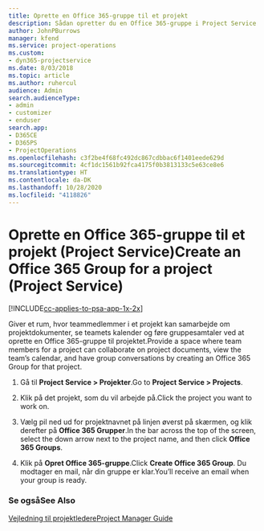 ```yaml
---
title: Oprette en Office 365-gruppe til et projekt
description: Sådan opretter du en Office 365-gruppe i Project Service
author: JohnPBurrows
manager: kfend
ms.service: project-operations
ms.custom:
- dyn365-projectservice
ms.date: 8/03/2018
ms.topic: article
ms.author: ruhercul
audience: Admin
search.audienceType:
- admin
- customizer
- enduser
search.app:
- D365CE
- D365PS
- ProjectOperations
ms.openlocfilehash: c3f2be4f68fc492dc867cdbbac6f1401eede629d
ms.sourcegitcommit: 4cf1dc1561b92fca4175f0b3813133c5e63ce8e6
ms.translationtype: HT
ms.contentlocale: da-DK
ms.lasthandoff: 10/28/2020
ms.locfileid: "4118826"
---
```

# <a name="create-an-office-365-group-for-a-project-project-service"></a><span data-ttu-id="85141-103">Oprette en Office 365-gruppe til et projekt (Project Service)</span><span class="sxs-lookup"><span data-stu-id="85141-103">Create an Office 365 Group for a project (Project Service)</span></span>

[!INCLUDE[cc-applies-to-psa-app-1x-2x](../includes/cc-applies-to-psa-app-1x-2x.md)]

<span data-ttu-id="85141-104">Giver et rum, hvor teammedlemmer i et projekt kan samarbejde om projektdokumenter, se teamets kalender og føre gruppesamtaler ved at oprette en Office 365-gruppe til projektet.</span><span class="sxs-lookup"><span data-stu-id="85141-104">Provide a space where team members for a project can collaborate on project documents, view the team’s calendar, and have group conversations by creating an Office 365 Group for that project.</span></span>  
  
1.  <span data-ttu-id="85141-105">Gå til **Project Service > Projekter**.</span><span class="sxs-lookup"><span data-stu-id="85141-105">Go to **Project Service > Projects**.</span></span>  
  
2.  <span data-ttu-id="85141-106">Klik på det projekt, som du vil arbejde på.</span><span class="sxs-lookup"><span data-stu-id="85141-106">Click the project you want to work on.</span></span>  
  
3.  <span data-ttu-id="85141-107">Vælg pil ned ud for projektnavnet på linjen øverst på skærmen, og klik derefter på **Office 365 Grupper**.</span><span class="sxs-lookup"><span data-stu-id="85141-107">In the bar across the top of the screen, select the down arrow next to the project name, and then click **Office 365 Groups**.</span></span>  
  
4.  <span data-ttu-id="85141-108">Klik på **Opret Office 365-gruppe**.</span><span class="sxs-lookup"><span data-stu-id="85141-108">Click **Create Office 365 Group**.</span></span> <span data-ttu-id="85141-109">Du modtager en mail, når din gruppe er klar.</span><span class="sxs-lookup"><span data-stu-id="85141-109">You’ll receive an email when your group is ready.</span></span>  
  
### <a name="see-also"></a><span data-ttu-id="85141-110">Se også</span><span class="sxs-lookup"><span data-stu-id="85141-110">See Also</span></span>  
 [<span data-ttu-id="85141-111">Vejledning til projektledere</span><span class="sxs-lookup"><span data-stu-id="85141-111">Project Manager Guide</span></span>](../psa/project-manager-guide.md)
